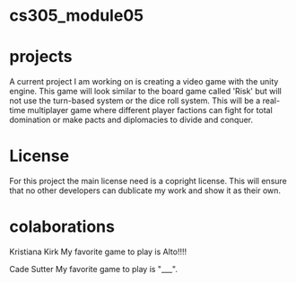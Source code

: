 # cs305_module05

# projects
A current project I am working on is creating a video game with the unity engine. This game will look similar to the board game called 'Risk' but will not use the turn-based system or the dice roll system. This will be a real-time multiplayer game where different player factions can fight for total domination or make pacts and diplomacies to divide and conquer.

# License
For this project the main license need is a copright license. This will ensure that no other developers can dublicate my work and show it as their own.


# colaborations

Kristiana Kirk
My favorite game to play is Alto!!!!

Cade Sutter
My favorite game to play is "___".



